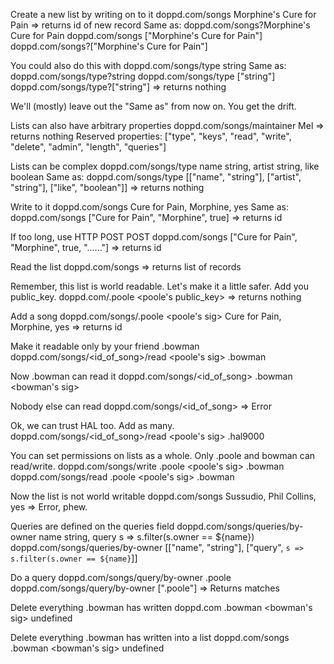 Create a new list by writing on to it
doppd.com/songs Morphine's Cure for Pain
=> returns id of new record
Same as:
doppd.com/songs?Morphine's Cure for Pain
doppd.com/songs ["Morphine's Cure for Pain"]
doppd.com/songs?["Morphine's Cure for Pain"]

You could also do this with
doppd.com/songs/type string
Same as:
doppd.com/songs/type?string
doppd.com/songs/type ["string"]
doppd.com/songs/type?["string"]
=> returns nothing

We'll (mostly) leave out the "Same as" from now on.
You get the drift.

Lists can also have arbitrary properties
doppd.com/songs/maintainer Mel
=> returns nothing
Reserved properties: ["type", "keys", "read", "write", "delete", "admin", "length", "queries"]

Lists can be complex
doppd.com/songs/type name string, artist string, like boolean
Same as:
doppd.com/songs/type [["name", "string"], ["artist", "string"], ["like", "boolean"]]
=> returns nothing

Write to it
doppd.com/songs Cure for Pain, Morphine, yes
Same as:
doppd.com/songs ["Cure for Pain", "Morphine", true]
=> returns id

If too long, use HTTP POST
POST doppd.com/songs ["Cure for Pain", "Morphine", true, "......"]
=> returns id

Read the list
doppd.com/songs
=> returns list of records

Remember, this list is world readable. Let's make it a little safer. Add you public_key.
doppd.com/.poole <poole's public_key>
=> returns nothing

Add a song
doppd.com/songs/.poole <poole's sig> Cure for Pain, Morphine, yes
=> returns id

Make it readable only by your friend .bowman
doppd.com/songs/<id_of_song>/read <poole's sig> .bowman

Now .bowman can read it
doppd.com/songs/<id_of_song> .bowman <bowman's sig>

Nobody else can read
doppd.com/songs/<id_of_song>
=> Error

Ok, we can trust HAL too. Add as many.
doppd.com/songs/<id_of_song>/read <poole's sig> .hal9000

You can set permissions on lists as a whole. Only .poole and bowman can read/write.
doppd.com/songs/write .poole <poole's sig> .bowman
doppd.com/songs/read .poole <poole's sig> .bowman

Now the list is not world writable
doppd.com/songs Sussudio, Phil Collins, yes
=> Error, phew.

Queries are defined on the queries field
doppd.com/songs/queries/by-owner name string, query s => s.filter(s.owner == ${name})
doppd.com/songs/queries/by-owner [["name", "string"], ["query", `s => s.filter(s.owner == ${name}`]]

Do a query
doppd.com/songs/query/by-owner .poole
doppd.com/songs/query/by-owner [".poole"]
=> Returns matches

Delete everything .bowman has written
doppd.com .bowman <bowman's sig> undefined

Delete everything .bowman has written into a list
doppd.com/songs .bowman <bowman's sig> undefined
